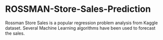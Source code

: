 # ROSSMAN-Store-Sales-Prediction
Rossman Store Sales is a popular regression problem analysis from Kaggle dataset. Several Machine Learning algorithms have been used to forecast the sales.
